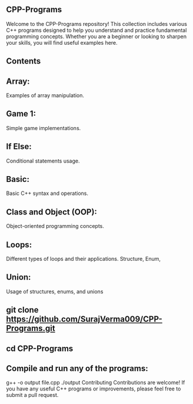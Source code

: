 ## CPP-Programs
Welcome to the CPP-Programs repository! This collection includes various C++ programs designed to help you understand and practice fundamental programming concepts. Whether you are a beginner or looking to sharpen your skills, you will find useful examples here.

## Contents
## Array:
Examples of array manipulation.
## Game 1:
Simple game implementations.
## If Else: 
Conditional statements usage.
## Basic: 
Basic C++ syntax and operations.
## Class and Object (OOP): 
Object-oriented programming concepts.
## Loops:
Different types of loops and their applications.
Structure, Enum, 
## Union:
Usage of structures, enums, and unions
## git clone https://github.com/SurajVerma009/CPP-Programs.git

## cd CPP-Programs
## Compile and run any of the programs:
g++ -o output file.cpp
./output
Contributing
Contributions are welcome! If you have any useful C++ programs or improvements, please feel free to submit a pull request.
